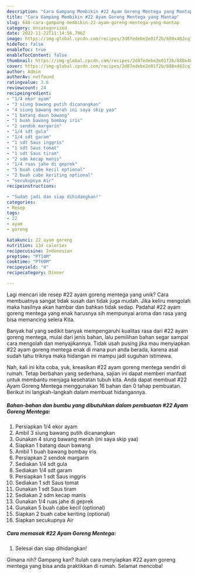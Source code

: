 ```yaml
---
description: "Cara Gampang Membikin #22 Ayam Goreng Mentega yang Mantap"
title: "Cara Gampang Membikin #22 Ayam Goreng Mentega yang Mantap"
slug: 648-cara-gampang-membikin-22-ayam-goreng-mentega-yang-mantap
category: Uncategorized
date: 2022-11-22T11:14:56.796Z
image: https://img-global.cpcdn.com/recipes/2d87edebe2e01f2b/680x482cq70/22-ayam-goreng-mentega-foto-resep-utama.jpg
hideToc: false
enableToc: true
enableTocContent: false
thumbnail: https://img-global.cpcdn.com/recipes/2d87edebe2e01f2b/680x482cq70/22-ayam-goreng-mentega-foto-resep-utama.jpg
cover: https://img-global.cpcdn.com/recipes/2d87edebe2e01f2b/680x482cq70/22-ayam-goreng-mentega-foto-resep-utama.jpg
author: Admin
authorAv: notfound
ratingvalue: 3.6
reviewcount: 24
recipeingredient:
- "1/4 ekor ayam"
- "3 siung bawang putih dicanangkan"
- "4 siung bawang merah ini saya skip yaa"
- "1 batang daun bawang"
- "1 buah bawang bombay iris"
- "2 sendok margarin"
- "1/4 sdt gula"
- "1/4 sdt garam"
- "1 sdt Saus inggris"
- "1 sdt Saus tomat"
- "1 sdt Saus tiram"
- "2 sdm kecap manis"
- "1/4 ruas jahe di geprek"
- "5 buah cabe kecil optional"
- "2 buah cabe keriting optional"
- "secukupnya Air"
recipeinstructions:

- "Sudah jadi dan siap dihidangkan!"
categories:
- Resep
tags:
- 22
- ayam
- goreng

katakunci: 22 ayam goreng 
nutrition: 134 calories
recipecuisine: Indonesian
preptime: "PT14M"
cooktime: "PT60M"
recipeyield: "4"
recipecategory: Dinner

---
```





Lagi mencari ide resep #22 ayam goreng mentega yang unik? Cara membuatnya sangat tidak susah dan tidak juga mudah. Jika keliru mengolah maka hasilnya akan hambar dan bahkan tidak sedap. Padahal #22 ayam goreng mentega yang enak harusnya sih mempunyai aroma dan rasa yang bisa memancing selera Kita.







Banyak hal yang sedikit banyak mempengaruhi kualitas rasa dari #22 ayam goreng mentega, mulai dari jenis bahan, lalu pemilihan bahan segar sampai cara mengolah dan menyajikannya. Tidak usah pusing jika mau menyiapkan #22 ayam goreng mentega enak di mana pun anda berada, karena asal sudah tahu triknya maka hidangan ini mampu jadi suguhan istimewa.






Nah, kali ini kita coba, yuk, kreasikan #22 ayam goreng mentega sendiri di rumah. Tetap berbahan yang sederhana, sajian ini dapat memberi manfaat untuk membantu menjaga kesehatan tubuh kita. Anda dapat membuat #22 Ayam Goreng Mentega menggunakan 16 bahan dan 0 tahap pembuatan. Berikut ini langkah-langkah dalam membuat hidangannya.

<!--inarticleads1-->

##### Bahan-bahan dan bumbu yang dibutuhkan dalam pembuatan #22 Ayam Goreng Mentega:

1. Persiapkan 1/4 ekor ayam
1. Ambil 3 siung bawang putih dicanangkan
1. Gunakan 4 siung bawang merah (ini saya skip yaa)
1. Siapkan 1 batang daun bawang
1. Ambil 1 buah bawang bombay iris
1. Persiapkan 2 sendok margarin
1. Sediakan 1/4 sdt gula
1. Sediakan 1/4 sdt garam
1. Persiapkan 1 sdt Saus inggris
1. Sediakan 1 sdt Saus tomat
1. Gunakan 1 sdt Saus tiram
1. Sediakan 2 sdm kecap manis
1. Gunakan 1/4 ruas jahe di geprek
1. Gunakan 5 buah cabe kecil (optional)
1. Siapkan 2 buah cabe keriting (optional)
1. Siapkan secukupnya Air




<!--inarticleads2-->

##### Cara memasak #22 Ayam Goreng Mentega:


1. Selesai dan siap dihidangkan!



Gimana nih? Gampang kan? Itulah cara menyiapkan #22 ayam goreng mentega yang bisa anda praktikkan di rumah. Selamat mencoba!
